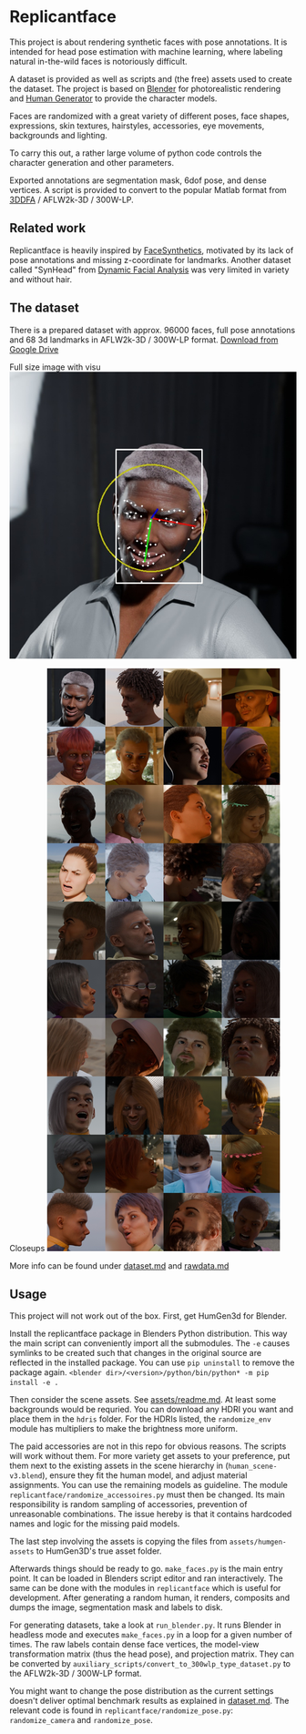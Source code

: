 # Replicantface

This project is about rendering synthetic faces with pose annotations. It is intended for
head pose estimation with machine learning, where labeling natural in-the-wild faces is notoriously difficult.

A dataset is provided as well as scripts and (the free) assets used to create the dataset.
The project is based on [Blender](https://www.blender.org/) for photorealistic rendering and
[Human Generator](https://blendermarket.com/products/humgen3d) to provide the character models.

Faces are randomized with a great variety of different poses, face shapes, expressions, skin textures, hairstyles,
accessories, eye movements, backgrounds and lighting.

To carry this out, a rather large volume of python code controls the character generation and other parameters.

Exported annotations are segmentation mask, 6dof pose, and dense vertices.
A script is provided to convert to the popular Matlab format from [3DDFA](http://www.cbsr.ia.ac.cn/users/xiangyuzhu/projects/3DDFA/main.htm) / AFLW2k-3D / 300W-LP.

## Related work

Replicantface is heavily inspired by [FaceSynthetics](https://github.com/microsoft/FaceSynthetics), motivated by its lack of pose
annotations and missing z-coordinate for landmarks. Another dataset called "SynHead" from [Dynamic Facial Analysis](https://research.nvidia.com/publication/2017-07_dynamic-facial-analysis-bayesian-filtering-recurrent-neural-network) was very limited in variety and without hair.

## The dataset

There is a prepared dataset with approx. 96000 faces, full pose annotations and 68 3d landmarks in AFLW2k-3D / 300W-LP format.
[Download from Google Drive](https://drive.google.com/file/d/17WphiAB5JPYxOOSu4k2iwKqrDWPlqTh-/view?usp=drive_link)

Full size image with visu
![](doc/replicantface.jpg)

Closeups
![](doc/panel.jpg)

More info can be found under [dataset.md](doc/dataset.md) and [rawdata.md](doc/rawdata/rawdata.md)

## Usage

This project will not work out of the box. First, get HumGen3d for Blender.

Install the replicantface package in Blenders Python distribution. This way the main script can conveniently import
all the submodules. The `-e` causes symlinks to be created such that changes in the original source are reflected in the
installed package. You can use `pip uninstall` to remove the package again.
`<blender dir>/<version>/python/bin/python* -m pip install -e .` 

Then consider the scene assets. See [assets/readme.md](assets/readme.md). At least some backgrounds would be requried.
You can download any HDRI you want and place them in the `hdris` folder. For the HDRIs listed, the `randomize_env` module 
has multipliers to make the brightness more uniform.

The paid accessories are not in this repo for obvious reasons. The scripts
will work without them. For more variety get assets to your preference, put them next to the existing assets in the scene
hierarchy in (`human_scene-v3.blend`), ensure they fit the human model, and adjust material assignments. You can use the
remaining models as guideline. The module `replicantface/randomize_accessoires.py` must then be changed. Its main
responsibility is random sampling of accessories, prevention of unreasonable combinations. The issue hereby is that
it contains hardcoded names and logic for the missing paid models.

The last step involving the assets is copying the files from `assets/humgen-assets` to HumGen3D's true asset folder.

Afterwards things should be ready to go. `make_faces.py` is the main entry point. It can be loaded in Blenders script
editor and ran interactively. The same can be done with the modules in `replicantface` which is useful for development.
After generating a random human, it renders, composits and dumps the image, segmentation mask and labels to disk.

For generating datasets, take a look at `run_blender.py`. It runs Blender in headless mode and executes `make_faces.py`
in a loop for a given number of times.
The raw labels contain dense face vertices, the model-view transformation matrix (thus the head pose), and projection matrix.
They can be converted by `auxiliary_scripts/convert_to_300wlp_type_dataset.py` to the AFLW2k-3D / 300W-LP format.

You might want to change the pose distribution as the current settings doesn't deliver optimal benchmark results as
explained in [dataset.md](doc/dataset.md). The relevant code is found in `replicantface/randomize_pose.py`:
`randomize_camera` and `randomize_pose`.
